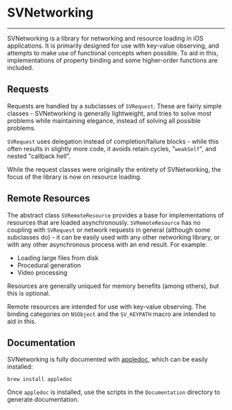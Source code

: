 # SVNetworking
---

SVNetworking is a library for networking and resource loading in iOS applications. It is primarily designed for use with key-value observing, and attempts to make use of functional concepts when possible. To aid in this, implementations of property binding and some higher-order functions are included.

## Requests
Requests are handled by a subclasses of `SVRequest`. These are fairly simple classes - SVNetworking is generally lightweight, and tries to solve most problems while maintaining elegance, instead of solving all possible problems.

`SVRequest` uses delegation instead of completion/failure blocks - while this often results in slightly more code, it avoids retain cycles, "`weakSelf`", and nested "callback hell".

While the request classes were originally the entirety of SVNetworking, the focus of the library is now on resource loading.

## Remote Resources
The abstract class `SVRemoteResource` provides a base for implementations of resources that are loaded asynchronously. `SVRemoteResource` has no coupling with `SVRequest` or network requests in general (although some subclasses do) - it can be easily used with any other networking library, or with any other asynchronous process with an end result. For example:

* Loading large files from disk
* Procedural generation
* Video processing

Resources are generally uniqued for memory benefits (among others), but this is optional.

Remote resources are intended for use with key-value observing. The binding categories on `NSObject` and the `SV_KEYPATH` macro are intended to aid in this.

## Documentation
SVNetworking is fully documented with [appledoc](http://gentlebytes.com/appledoc/), which can be easily installed:

    brew install appledoc

Once `appledoc` is installed, use the scripts in the `Documentation` directory to generate documentation.